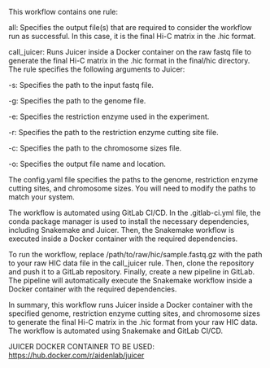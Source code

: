 This workflow contains one rule:

all: Specifies the output file(s) that are required to consider the workflow run as successful. In this case, it is the final Hi-C matrix in the .hic format.

call_juicer: Runs Juicer inside a Docker container on the raw fastq file to generate the final Hi-C matrix in the .hic format in the final/hic directory.
The rule specifies the following arguments to Juicer:

-s: Specifies the path to the input fastq file.

-g: Specifies the path to the genome file.

-e: Specifies the restriction enzyme used in the experiment.

-r: Specifies the path to the restriction enzyme cutting site file.

-c: Specifies the path to the chromosome sizes file.

-o: Specifies the output file name and location.

The config.yaml file specifies the paths to the genome, restriction enzyme cutting sites, and chromosome sizes. You will need to modify the paths to match your system.

The workflow is automated using GitLab CI/CD. In the .gitlab-ci.yml file, the conda package manager is used to install the necessary dependencies, including Snakemake and Juicer. Then, the Snakemake workflow is executed inside a Docker container with the required dependencies.

To run the workflow, replace /path/to/raw/hic/sample.fastq.gz with the path to your raw HIC data file in the call_juicer rule. Then, clone the repository and push it to a GitLab repository. Finally, create a new pipeline in GitLab. The pipeline will automatically execute the Snakemake workflow inside a Docker container with the required dependencies.

In summary, this workflow runs Juicer inside a Docker container with the specified genome, restriction enzyme cutting sites, and chromosome sizes to generate the final Hi-C matrix in the .hic format from your raw HIC data. The workflow is automated using Snakemake and GitLab CI/CD.

JUICER DOCKER CONTAINER TO BE USED:
https://hub.docker.com/r/aidenlab/juicer
